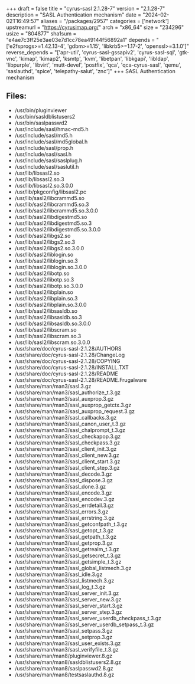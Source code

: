 +++
draft = false
title = "cyrus-sasl 2.1.28-7"
version = "2.1.28-7"
description = "SASL Authentication mechanism"
date = "2024-02-02T16:49:57"
aliases = "/packages/2957"
categories = ['network']
upstreamurl = "https://cyrusimap.org/"
arch = "x86_64"
size = "234296"
usize = "804877"
sha1sum = "e4ae7c3ff25e3ae03e7d1cc78ea49144f56892a1"
depends = "['e2fsprogs>=1.42.13-4', 'gdbm>=1.15', 'libkrb5>=1.17-2', 'openssl>=3.1.0']"
reverse_depends = "['apr-util', 'cyrus-sasl-gssapiv2', 'cyrus-sasl-sql', 'gtk-vnc', 'kimap', 'kimap2', 'ksmtp', 'kvm', 'libetpan', 'libkgapi', 'libldap', 'libpurple', 'libvirt', 'mutt-devel', 'postfix', 'qca', 'qca-cyrus-sasl', 'qemu', 'saslauthd', 'spice', 'telepathy-salut', 'znc']"
+++
SASL Authentication mechanism

## Files: 
* /usr/bin/pluginviewer
* /usr/bin/sasldblistusers2
* /usr/bin/saslpasswd2
* /usr/include/sasl/hmac-md5.h
* /usr/include/sasl/md5.h
* /usr/include/sasl/md5global.h
* /usr/include/sasl/prop.h
* /usr/include/sasl/sasl.h
* /usr/include/sasl/saslplug.h
* /usr/include/sasl/saslutil.h
* /usr/lib/libsasl2.so
* /usr/lib/libsasl2.so.3
* /usr/lib/libsasl2.so.3.0.0
* /usr/lib/pkgconfig/libsasl2.pc
* /usr/lib/sasl2/libcrammd5.so
* /usr/lib/sasl2/libcrammd5.so.3
* /usr/lib/sasl2/libcrammd5.so.3.0.0
* /usr/lib/sasl2/libdigestmd5.so
* /usr/lib/sasl2/libdigestmd5.so.3
* /usr/lib/sasl2/libdigestmd5.so.3.0.0
* /usr/lib/sasl2/libgs2.so
* /usr/lib/sasl2/libgs2.so.3
* /usr/lib/sasl2/libgs2.so.3.0.0
* /usr/lib/sasl2/liblogin.so
* /usr/lib/sasl2/liblogin.so.3
* /usr/lib/sasl2/liblogin.so.3.0.0
* /usr/lib/sasl2/libotp.so
* /usr/lib/sasl2/libotp.so.3
* /usr/lib/sasl2/libotp.so.3.0.0
* /usr/lib/sasl2/libplain.so
* /usr/lib/sasl2/libplain.so.3
* /usr/lib/sasl2/libplain.so.3.0.0
* /usr/lib/sasl2/libsasldb.so
* /usr/lib/sasl2/libsasldb.so.3
* /usr/lib/sasl2/libsasldb.so.3.0.0
* /usr/lib/sasl2/libscram.so
* /usr/lib/sasl2/libscram.so.3
* /usr/lib/sasl2/libscram.so.3.0.0
* /usr/share/doc/cyrus-sasl-2.1.28/AUTHORS
* /usr/share/doc/cyrus-sasl-2.1.28/ChangeLog
* /usr/share/doc/cyrus-sasl-2.1.28/COPYING
* /usr/share/doc/cyrus-sasl-2.1.28/INSTALL.TXT
* /usr/share/doc/cyrus-sasl-2.1.28/README
* /usr/share/doc/cyrus-sasl-2.1.28/README.Frugalware
* /usr/share/man/man3/sasl.3.gz
* /usr/share/man/man3/sasl_authorize_t.3.gz
* /usr/share/man/man3/sasl_auxprop.3.gz
* /usr/share/man/man3/sasl_auxprop_getctx.3.gz
* /usr/share/man/man3/sasl_auxprop_request.3.gz
* /usr/share/man/man3/sasl_callbacks.3.gz
* /usr/share/man/man3/sasl_canon_user_t.3.gz
* /usr/share/man/man3/sasl_chalprompt_t.3.gz
* /usr/share/man/man3/sasl_checkapop.3.gz
* /usr/share/man/man3/sasl_checkpass.3.gz
* /usr/share/man/man3/sasl_client_init.3.gz
* /usr/share/man/man3/sasl_client_new.3.gz
* /usr/share/man/man3/sasl_client_start.3.gz
* /usr/share/man/man3/sasl_client_step.3.gz
* /usr/share/man/man3/sasl_decode.3.gz
* /usr/share/man/man3/sasl_dispose.3.gz
* /usr/share/man/man3/sasl_done.3.gz
* /usr/share/man/man3/sasl_encode.3.gz
* /usr/share/man/man3/sasl_encodev.3.gz
* /usr/share/man/man3/sasl_errdetail.3.gz
* /usr/share/man/man3/sasl_errors.3.gz
* /usr/share/man/man3/sasl_errstring.3.gz
* /usr/share/man/man3/sasl_getconfpath_t.3.gz
* /usr/share/man/man3/sasl_getopt_t.3.gz
* /usr/share/man/man3/sasl_getpath_t.3.gz
* /usr/share/man/man3/sasl_getprop.3.gz
* /usr/share/man/man3/sasl_getrealm_t.3.gz
* /usr/share/man/man3/sasl_getsecret_t.3.gz
* /usr/share/man/man3/sasl_getsimple_t.3.gz
* /usr/share/man/man3/sasl_global_listmech.3.gz
* /usr/share/man/man3/sasl_idle.3.gz
* /usr/share/man/man3/sasl_listmech.3.gz
* /usr/share/man/man3/sasl_log_t.3.gz
* /usr/share/man/man3/sasl_server_init.3.gz
* /usr/share/man/man3/sasl_server_new.3.gz
* /usr/share/man/man3/sasl_server_start.3.gz
* /usr/share/man/man3/sasl_server_step.3.gz
* /usr/share/man/man3/sasl_server_userdb_checkpass_t.3.gz
* /usr/share/man/man3/sasl_server_userdb_setpass_t.3.gz
* /usr/share/man/man3/sasl_setpass.3.gz
* /usr/share/man/man3/sasl_setprop.3.gz
* /usr/share/man/man3/sasl_user_exists.3.gz
* /usr/share/man/man3/sasl_verifyfile_t.3.gz
* /usr/share/man/man8/pluginviewer.8.gz
* /usr/share/man/man8/sasldblistusers2.8.gz
* /usr/share/man/man8/saslpasswd2.8.gz
* /usr/share/man/man8/testsaslauthd.8.gz
